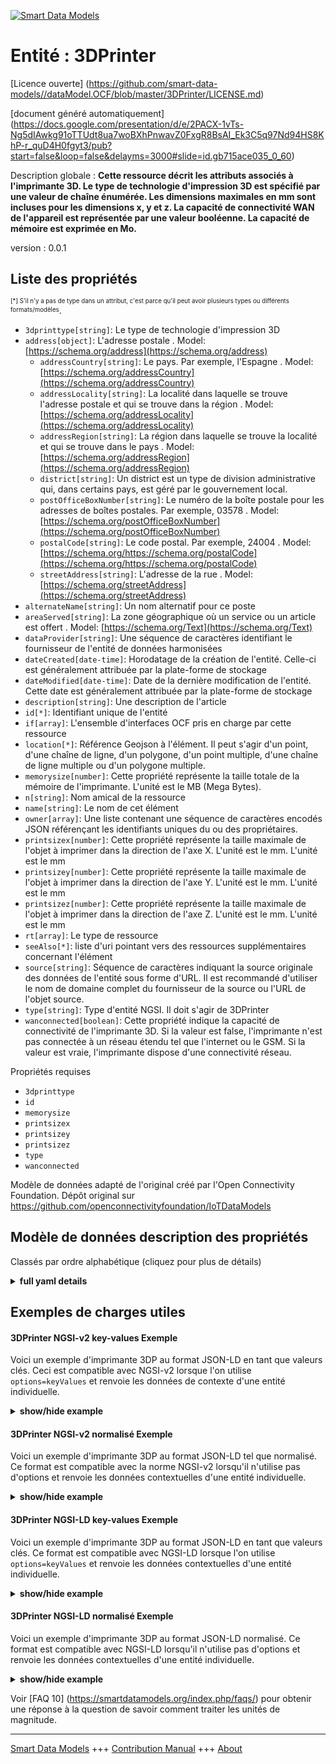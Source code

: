 <!-- 10-Header -->  
[![Smart Data Models](https://smartdatamodels.org/wp-content/uploads/2022/01/SmartDataModels_logo.png "Logo")](https://smartdatamodels.org)  
Entité : 3DPrinter  
==================<!-- /10-Header -->  
<!-- 15-License -->  
[Licence ouverte] (https://github.com/smart-data-models//dataModel.OCF/blob/master/3DPrinter/LICENSE.md)  
[document généré automatiquement] (https://docs.google.com/presentation/d/e/2PACX-1vTs-Ng5dIAwkg91oTTUdt8ua7woBXhPnwavZ0FxgR8BsAI_Ek3C5q97Nd94HS8KhP-r_quD4H0fgyt3/pub?start=false&loop=false&delayms=3000#slide=id.gb715ace035_0_60)  
<!-- /15-License -->  
<!-- 20-Description -->  
Description globale : **Cette ressource décrit les attributs associés à l'imprimante 3D. Le type de technologie d'impression 3D est spécifié par une valeur de chaîne énumérée. Les dimensions maximales en mm sont incluses pour les dimensions x, y et z. La capacité de connectivité WAN de l'appareil est représentée par une valeur booléenne. La capacité de mémoire est exprimée en Mo.**  
version : 0.0.1  
<!-- /20-Description -->  
<!-- 30-PropertiesList -->  

## Liste des propriétés  

<sup><sub>[*] S'il n'y a pas de type dans un attribut, c'est parce qu'il peut avoir plusieurs types ou différents formats/modèles</sub></sup>.  
- `3dprinttype[string]`: Le type de technologie d'impression 3D  - `address[object]`: L'adresse postale  . Model: [https://schema.org/address](https://schema.org/address)	- `addressCountry[string]`: Le pays. Par exemple, l'Espagne  . Model: [https://schema.org/addressCountry](https://schema.org/addressCountry)  
	- `addressLocality[string]`: La localité dans laquelle se trouve l'adresse postale et qui se trouve dans la région  . Model: [https://schema.org/addressLocality](https://schema.org/addressLocality)  
	- `addressRegion[string]`: La région dans laquelle se trouve la localité et qui se trouve dans le pays  . Model: [https://schema.org/addressRegion](https://schema.org/addressRegion)  
	- `district[string]`: Un district est un type de division administrative qui, dans certains pays, est géré par le gouvernement local.    
	- `postOfficeBoxNumber[string]`: Le numéro de la boîte postale pour les adresses de boîtes postales. Par exemple, 03578  . Model: [https://schema.org/postOfficeBoxNumber](https://schema.org/postOfficeBoxNumber)  
	- `postalCode[string]`: Le code postal. Par exemple, 24004  . Model: [https://schema.org/https://schema.org/postalCode](https://schema.org/https://schema.org/postalCode)  
	- `streetAddress[string]`: L'adresse de la rue  . Model: [https://schema.org/streetAddress](https://schema.org/streetAddress)  
- `alternateName[string]`: Un nom alternatif pour ce poste  - `areaServed[string]`: La zone géographique où un service ou un article est offert  . Model: [https://schema.org/Text](https://schema.org/Text)- `dataProvider[string]`: Une séquence de caractères identifiant le fournisseur de l'entité de données harmonisées  - `dateCreated[date-time]`: Horodatage de la création de l'entité. Celle-ci est généralement attribuée par la plate-forme de stockage  - `dateModified[date-time]`: Date de la dernière modification de l'entité. Cette date est généralement attribuée par la plate-forme de stockage  - `description[string]`: Une description de l'article  - `id[*]`: Identifiant unique de l'entité  - `if[array]`: L'ensemble d'interfaces OCF pris en charge par cette ressource  - `location[*]`: Référence Geojson à l'élément. Il peut s'agir d'un point, d'une chaîne de ligne, d'un polygone, d'un point multiple, d'une chaîne de ligne multiple ou d'un polygone multiple.  - `memorysize[number]`: Cette propriété représente la taille totale de la mémoire de l'imprimante. L'unité est le MB (Mega Bytes).  - `n[string]`: Nom amical de la ressource  - `name[string]`: Le nom de cet élément  - `owner[array]`: Une liste contenant une séquence de caractères encodés JSON référençant les identifiants uniques du ou des propriétaires.  - `printsizex[number]`: Cette propriété représente la taille maximale de l'objet à imprimer dans la direction de l'axe X. L'unité est le mm. L'unité est le mm  - `printsizey[number]`: Cette propriété représente la taille maximale de l'objet à imprimer dans la direction de l'axe Y. L'unité est le mm. L'unité est le mm  - `printsizez[number]`: Cette propriété représente la taille maximale de l'objet à imprimer dans la direction de l'axe Z. L'unité est le mm. L'unité est le mm  - `rt[array]`: Le type de ressource  - `seeAlso[*]`: liste d'uri pointant vers des ressources supplémentaires concernant l'élément  - `source[string]`: Séquence de caractères indiquant la source originale des données de l'entité sous forme d'URL. Il est recommandé d'utiliser le nom de domaine complet du fournisseur de la source ou l'URL de l'objet source.  - `type[string]`: Type d'entité NGSI. Il doit s'agir de 3DPrinter  - `wanconnected[boolean]`: Cette propriété indique la capacité de connectivité de l'imprimante 3D. Si la valeur est false, l'imprimante n'est pas connectée à un réseau étendu tel que l'internet ou le GSM. Si la valeur est vraie, l'imprimante dispose d'une connectivité réseau.  <!-- /30-PropertiesList -->  
<!-- 35-RequiredProperties -->  
Propriétés requises  
- `3dprinttype`  - `id`  - `memorysize`  - `printsizex`  - `printsizey`  - `printsizez`  - `type`  - `wanconnected`  <!-- /35-RequiredProperties -->  
<!-- 40-RequiredProperties -->  
Modèle de données adapté de l'original créé par l'Open Connectivity Foundation. Dépôt original sur https://github.com/openconnectivityfoundation/IoTDataModels  
<!-- /40-RequiredProperties -->  
<!-- 50-DataModelHeader -->  
## Modèle de données description des propriétés  
Classés par ordre alphabétique (cliquez pour plus de détails)  
<!-- /50-DataModelHeader -->  
<!-- 60-ModelYaml -->  
<details><summary><strong>full yaml details</strong></summary>    
```yaml  
3DPrinter:    
  description: 'This Resource describes the attributes associated with 3D Printer. The type of 3D printing technology is specified by an enumerated string value. The maximum sizes in mm are included for the x, y, and z dimensions. A designation of whether the device is capable of WAN connectivity is represented in a boolean. The memory capacity is captured in MB.'    
  properties:    
    3dprinttype:    
      description: The type of 3D printing technology    
      enum:    
        - Fused Filament Fabrication    
        - Fused Deposition Modeling    
        - Digital Light Processing    
        - Powder Bed & inkjet head 3D Printing    
        - Photopolymer Jetting Technology    
        - Laminated Object Manufacturing    
        - Stereolithography Apparatus    
        - Selective Laser Sintering    
        - Unknown    
      readOnly: true    
      type: string    
      x-ngsi:    
        type: Property    
    address:    
      description: The mailing address    
      properties:    
        addressCountry:    
          description: 'The country. For example, Spain'    
          type: string    
          x-ngsi:    
            model: https://schema.org/addressCountry    
            type: Property    
        addressLocality:    
          description: 'The locality in which the street address is, and which is in the region'    
          type: string    
          x-ngsi:    
            model: https://schema.org/addressLocality    
            type: Property    
        addressRegion:    
          description: 'The region in which the locality is, and which is in the country'    
          type: string    
          x-ngsi:    
            model: https://schema.org/addressRegion    
            type: Property    
        district:    
          description: 'A district is a type of administrative division that, in some countries, is managed by the local government'    
          type: string    
          x-ngsi:    
            type: Property    
        postOfficeBoxNumber:    
          description: 'The post office box number for PO box addresses. For example, 03578'    
          type: string    
          x-ngsi:    
            model: https://schema.org/postOfficeBoxNumber    
            type: Property    
        postalCode:    
          description: 'The postal code. For example, 24004'    
          type: string    
          x-ngsi:    
            model: https://schema.org/https://schema.org/postalCode    
            type: Property    
        streetAddress:    
          description: The street address    
          type: string    
          x-ngsi:    
            model: https://schema.org/streetAddress    
            type: Property    
        streetNr:    
          description: Number identifying a specific property on a public street    
          type: string    
          x-ngsi:    
            type: Property    
      type: object    
      x-ngsi:    
        model: https://schema.org/address    
        type: Property    
    alternateName:    
      description: An alternative name for this item    
      type: string    
      x-ngsi:    
        type: Property    
    areaServed:    
      description: The geographic area where a service or offered item is provided    
      type: string    
      x-ngsi:    
        model: https://schema.org/Text    
        type: Property    
    dataProvider:    
      description: A sequence of characters identifying the provider of the harmonised data entity    
      type: string    
      x-ngsi:    
        type: Property    
    dateCreated:    
      description: Entity creation timestamp. This will usually be allocated by the storage platform    
      format: date-time    
      type: string    
      x-ngsi:    
        type: Property    
    dateModified:    
      description: Timestamp of the last modification of the entity. This will usually be allocated by the storage platform    
      format: date-time    
      type: string    
      x-ngsi:    
        type: Property    
    description:    
      description: A description of this item    
      type: string    
      x-ngsi:    
        type: Property    
    id:    
      anyOf:    
        - description: Identifier format of any NGSI entity    
          maxLength: 256    
          minLength: 1    
          pattern: ^[\w\-\.\{\}\$\+\*\[\]`|~^@!,:\\]+$    
          type: string    
          x-ngsi:    
            type: Property    
        - description: Identifier format of any NGSI entity    
          format: uri    
          type: string    
          x-ngsi:    
            type: Property    
      description: Unique identifier of the entity    
      x-ngsi:    
        type: Property    
    if:    
      description: The OCF Interface set supported by this Resource    
      items:    
        enum:    
          - oic.if.r    
          - oic.if.baseline    
        type: string    
      minItems: 2    
      readOnly: true    
      type: array    
      uniqueItems: true    
      x-ngsi:    
        type: Property    
    location:    
      description: 'Geojson reference to the item. It can be Point, LineString, Polygon, MultiPoint, MultiLineString or MultiPolygon'    
      oneOf:    
        - description: Geojson reference to the item. Point    
          properties:    
            bbox:    
              items:    
                type: number    
              minItems: 4    
              type: array    
            coordinates:    
              items:    
                type: number    
              minItems: 2    
              type: array    
            type:    
              enum:    
                - Point    
              type: string    
          required:    
            - type    
            - coordinates    
          title: GeoJSON Point    
          type: object    
          x-ngsi:    
            type: GeoProperty    
        - description: Geojson reference to the item. LineString    
          properties:    
            bbox:    
              items:    
                type: number    
              minItems: 4    
              type: array    
            coordinates:    
              items:    
                items:    
                  type: number    
                minItems: 2    
                type: array    
              minItems: 2    
              type: array    
            type:    
              enum:    
                - LineString    
              type: string    
          required:    
            - type    
            - coordinates    
          title: GeoJSON LineString    
          type: object    
          x-ngsi:    
            type: GeoProperty    
        - description: Geojson reference to the item. Polygon    
          properties:    
            bbox:    
              items:    
                type: number    
              minItems: 4    
              type: array    
            coordinates:    
              items:    
                items:    
                  items:    
                    type: number    
                  minItems: 2    
                  type: array    
                minItems: 4    
                type: array    
              type: array    
            type:    
              enum:    
                - Polygon    
              type: string    
          required:    
            - type    
            - coordinates    
          title: GeoJSON Polygon    
          type: object    
          x-ngsi:    
            type: GeoProperty    
        - description: Geojson reference to the item. MultiPoint    
          properties:    
            bbox:    
              items:    
                type: number    
              minItems: 4    
              type: array    
            coordinates:    
              items:    
                items:    
                  type: number    
                minItems: 2    
                type: array    
              type: array    
            type:    
              enum:    
                - MultiPoint    
              type: string    
          required:    
            - type    
            - coordinates    
          title: GeoJSON MultiPoint    
          type: object    
          x-ngsi:    
            type: GeoProperty    
        - description: Geojson reference to the item. MultiLineString    
          properties:    
            bbox:    
              items:    
                type: number    
              minItems: 4    
              type: array    
            coordinates:    
              items:    
                items:    
                  items:    
                    type: number    
                  minItems: 2    
                  type: array    
                minItems: 2    
                type: array    
              type: array    
            type:    
              enum:    
                - MultiLineString    
              type: string    
          required:    
            - type    
            - coordinates    
          title: GeoJSON MultiLineString    
          type: object    
          x-ngsi:    
            type: GeoProperty    
        - description: Geojson reference to the item. MultiLineString    
          properties:    
            bbox:    
              items:    
                type: number    
              minItems: 4    
              type: array    
            coordinates:    
              items:    
                items:    
                  items:    
                    items:    
                      type: number    
                    minItems: 2    
                    type: array    
                  minItems: 4    
                  type: array    
                type: array    
              type: array    
            type:    
              enum:    
                - MultiPolygon    
              type: string    
          required:    
            - type    
            - coordinates    
          title: GeoJSON MultiPolygon    
          type: object    
          x-ngsi:    
            type: GeoProperty    
      x-ngsi:    
        type: GeoProperty    
    memorysize:    
      description: This Property represents the total memory size of the printer. The unit is MB(Mega Bytes)    
      readOnly: true    
      type: number    
      x-ngsi:    
        type: Property    
    n:    
      description: Friendly name of the Resource    
      maxLength: 64    
      readOnly: true    
      type: string    
      x-ngsi:    
        type: Property    
    name:    
      description: The name of this item    
      type: string    
      x-ngsi:    
        type: Property    
    owner:    
      description: A List containing a JSON encoded sequence of characters referencing the unique Ids of the owner(s)    
      items:    
        anyOf:    
          - description: Identifier format of any NGSI entity    
            maxLength: 256    
            minLength: 1    
            pattern: ^[\w\-\.\{\}\$\+\*\[\]`|~^@!,:\\]+$    
            type: string    
            x-ngsi:    
              type: Property    
          - description: Identifier format of any NGSI entity    
            format: uri    
            type: string    
            x-ngsi:    
              type: Property    
        description: Unique identifier of the entity    
        x-ngsi:    
          type: Property    
      type: array    
      x-ngsi:    
        type: Property    
    printsizex:    
      description: This Property represents the maximum size of printing object in the direction of X-axis. The unit is mm    
      readOnly: true    
      type: number    
      x-ngsi:    
        type: Property    
    printsizey:    
      description: This Property represents the maximum size of printing object in the direction of Y-axis. The unit is mm    
      readOnly: true    
      type: number    
      x-ngsi:    
        type: Property    
    printsizez:    
      description: This Property represents the maximum size of printing object in the direction of Z-axis. The unit is mm    
      readOnly: true    
      type: number    
      x-ngsi:    
        type: Property    
    rt:    
      description: The Resource Type    
      items:    
        enum:    
          - oic.r.printer.3d    
        maxLength: 64    
        type: string    
      minItems: 1    
      readOnly: true    
      type: array    
      uniqueItems: true    
      x-ngsi:    
        type: Property    
    seeAlso:    
      description: list of uri pointing to additional resources about the item    
      oneOf:    
        - items:    
            format: uri    
            type: string    
          minItems: 1    
          type: array    
        - format: uri    
          type: string    
      x-ngsi:    
        type: Property    
    source:    
      description: 'A sequence of characters giving the original source of the entity data as a URL. Recommended to be the fully qualified domain name of the source provider, or the URL to the source object'    
      type: string    
      x-ngsi:    
        type: Property    
    type:    
      description: NGSI entity type. It has to be 3DPrinter    
      enum:    
        - 3DPrinter    
      type: string    
      x-ngsi:    
        type: Property    
    wanconnected:    
      description: 'This Property indicates the connectivity capability of the 3D printer. If the value is false, the printer does not have network facility to Wide Area Network such as internet and GSM. If the value is true, the printer has network connectivity'    
      readOnly: true    
      type: boolean    
      x-ngsi:    
        type: Property    
  required:    
    - 3dprinttype    
    - printsizex    
    - printsizey    
    - printsizez    
    - wanconnected    
    - memorysize    
    - id    
    - type    
  type: object    
  x-derived-from: https://raw.githubusercontent.com/openconnectivityfoundation/IoTDataModels/master/3DPrinterResURI.swagger.json    
  x-disclaimer: 'Redistribution and use in source and binary forms, with or without modification, are permitted  provided that the license conditions are met. Copyleft (c) 2022 Contributors to Smart Data Models Program'    
  x-license-url: https://github.com/smart-data-models/dataModel.OCF/blob/master/3DPrinter/LICENSE.md    
  x-model-schema: https://smart-data-models.github.io/dataModel.OCF/3DPrinter/schema.json    
  x-model-tags: OCF    
  x-version: 0.0.1    
```  
</details>    
<!-- /60-ModelYaml -->  
<!-- 70-MiddleNotes -->  
<!-- /70-MiddleNotes -->  
<!-- 80-Examples -->  
## Exemples de charges utiles  
#### 3DPrinter NGSI-v2 key-values Exemple  
Voici un exemple d'imprimante 3DP au format JSON-LD en tant que valeurs clés. Ceci est compatible avec NGSI-v2 lorsque l'on utilise `options=keyValues` et renvoie les données de contexte d'une entité individuelle.  
<details><summary><strong>show/hide example</strong></summary>    
```json  
{  
  "id": "urn:ngsi-ld:3DPrinter:id:YUSH:12422704",  
  "dateCreated": "1982-12-22T16:51:18Z",  
  "dateModified": "2016-04-19T02:35:28Z",  
  "source": "Size purpose hit American color minute. Improve send public crime long bag. Design benefit our evening her expect seek. Process catch up hear source work this.",  
  "name": "Wall relate upon decision official. Return per system sound society current. Environment bar hope.",  
  "alternateName": "Range though no ground study store.",  
  "description": "Party prevent sort. Population simply keep run line. Ground about wish raise.",  
  "dataProvider": "Stage environment effort expect. It company history place really. Result Mr data those on organization. Affect save factor up cause.",  
  "owner": [  
    "urn:ngsi-ld:3DPrinter:items:BJQF:44557977",  
    "urn:ngsi-ld:3DPrinter:items:UJGY:74455021"  
  ],  
  "seeAlso": [  
    "urn:ngsi-ld:3DPrinter:items:INTV:14103670",  
    "urn:ngsi-ld:3DPrinter:items:HVOD:77311767"  
  ],  
  "location": {  
    "type": "Point",  
    "coordinates": [  
      -88.6783455,  
      -161.926308  
    ]  
  },  
  "address": {  
    "streetAddress": "Their soldier next full together. Us word national pretty war common. Either herself event either career.",  
    "addressLocality": "Letter imagine box watch nation value. Along start put pattern try. Per smile however media money resource gun.",  
    "addressRegion": "Clearly generation light quite less.",  
    "addressCountry": "Pretty popular plant attention. Start physical phone measure your eye. High instead book yourself.",  
    "postalCode": "Law close sound along card. While tough evening fight ball radio whose.",  
    "postOfficeBoxNumber": "Leg charge people senior. Look foreign possible be. Case figure coach road sell on."  
  },  
  "areaServed": "Show near system coach particularly memory provide front. Already risk close plan value member. Son Mr only edge.",  
  "rt": [  
    "oic.r.printer.3d",  
    "oic.r.printer.3d"  
  ],  
  "printsizey": {  
    "type": "Property",  
    "value": 141.9  
  },  
  "memorysize": {  
    "type": "Property",  
    "value": 423.2  
  },  
  "3dprinttype": "Digital Light Processing",  
  "wanconnected": {  
    "type": "Property",  
    "value": true  
  },  
  "printsizex": {  
    "type": "Property",  
    "value": 638.7  
  },  
  "printsizez": {  
    "type": "Property",  
    "value": 659.8  
  },  
  "n": "Direction expert staff property. Wall score before increase.",  
  "if": [  
    "oic.if.r",  
    "oic.if.r"  
  ],  
  "type": "3DPrinter"  
}  
```  
</details>  
#### 3DPrinter NGSI-v2 normalisé Exemple  
Voici un exemple d'imprimante 3DP au format JSON-LD tel que normalisé. Ce format est compatible avec la norme NGSI-v2 lorsqu'il n'utilise pas d'options et renvoie les données contextuelles d'une entité individuelle.  
<details><summary><strong>show/hide example</strong></summary>    
```json  
{  
  "id": {  
    "type": "string",  
    "value": "urn:ngsi-ld:3DPrinter:id:YUSH:12422704"  
  },  
  "dateCreated": {  
    "format": "date-time",  
    "type": "string",  
    "value": "1982-12-22T16:51:18Z"  
  },  
  "dateModified": {  
    "format": "date-time",  
    "type": "string",  
    "value": "2016-04-19T02:35:28Z"  
  },  
  "source": {  
    "type": "string",  
    "value": "Size purpose hit American color minute. Improve send public crime long bag. Design benefit our evening her expect seek. Process catch up hear source work this."  
  },  
  "name": {  
    "type": "string",  
    "value": "Wall relate upon decision official. Return per system sound society current. Environment bar hope."  
  },  
  "alternateName": {  
    "type": "string",  
    "value": "Range though no ground study store."  
  },  
  "description": {  
    "type": "string",  
    "value": "Party prevent sort. Population simply keep run line. Ground about wish raise."  
  },  
  "dataProvider": {  
    "type": "string",  
    "value": "Stage environment effort expect. It company history place really. Result Mr data those on organization. Affect save factor up cause."  
  },  
  "owner": {  
    "type": "array",  
    "value": [  
      "urn:ngsi-ld:3DPrinter:items:BJQF:44557977",  
      "urn:ngsi-ld:3DPrinter:items:UJGY:74455021"  
    ]  
  },  
  "seeAlso": {  
    "type": "array",  
    "value": [  
      "urn:ngsi-ld:3DPrinter:items:INTV:14103670",  
      "urn:ngsi-ld:3DPrinter:items:HVOD:77311767"  
    ]  
  },  
  "location": {  
    "type": "object",  
    "value": {  
      "type": "Point",  
      "coordinates": [  
        -88.6783455,  
        -161.926308  
      ]  
    }  
  },  
  "address": {  
    "type": "object",  
    "value": {  
      "streetAddress": "Their soldier next full together. Us word national pretty war common. Either herself event either career.",  
      "addressLocality": "Letter imagine box watch nation value. Along start put pattern try. Per smile however media money resource gun.",  
      "addressRegion": "Clearly generation light quite less.",  
      "addressCountry": "Pretty popular plant attention. Start physical phone measure your eye. High instead book yourself.",  
      "postalCode": "Law close sound along card. While tough evening fight ball radio whose.",  
      "postOfficeBoxNumber": "Leg charge people senior. Look foreign possible be. Case figure coach road sell on."  
    }  
  },  
  "areaServed": {  
    "type": "string",  
    "value": "Show near system coach particularly memory provide front. Already risk close plan value member. Son Mr only edge."  
  },  
  "rt": {  
    "type": "array",  
    "value": [  
      "oic.r.printer.3d",  
      "oic.r.printer.3d"  
    ]  
  },  
  "printsizey": {  
    "type": "object",  
    "value": {  
      "type": "Property",  
      "value": 141.9  
    }  
  },  
  "memorysize": {  
    "type": "object",  
    "value": {  
      "type": "Property",  
      "value": 423.2  
    }  
  },  
  "3dprinttype": {  
    "type": "string",  
    "value": "Digital Light Processing"  
  },  
  "wanconnected": {  
    "type": "object",  
    "value": {  
      "type": "Property",  
      "value": true  
    }  
  },  
  "printsizex": {  
    "type": "object",  
    "value": {  
      "type": "Property",  
      "value": 638.7  
    }  
  },  
  "printsizez": {  
    "type": "object",  
    "value": {  
      "type": "Property",  
      "value": 659.8  
    }  
  },  
  "n": {  
    "type": "string",  
    "value": "Direction expert staff property. Wall score before increase."  
  },  
  "if": {  
    "type": "array",  
    "value": [  
      "oic.if.r",  
      "oic.if.r"  
    ]  
  },  
  "type": {  
    "type": "string",  
    "value": "3DPrinter"  
  }  
}  
```  
</details>  
#### 3DPrinter NGSI-LD key-values Exemple  
Voici un exemple d'imprimante 3DP au format JSON-LD en tant que valeurs clés. Ce format est compatible avec NGSI-LD lorsque l'on utilise `options=keyValues` et renvoie les données contextuelles d'une entité individuelle.  
<details><summary><strong>show/hide example</strong></summary>    
```json  
{  
    "id": "urn:ngsi-ld:3DPrinter:id:YUSH:12422704",  
    "dateCreated": "1982-12-22T16:51:18Z",  
    "dateModified": "2016-04-19T02:35:28Z",  
    "source": "Size purpose hit American color minute. Improve send public crime long bag. Design benefit our evening her expect seek. Process catch up hear source work this.",  
    "name": "Wall relate upon decision official. Return per system sound society current. Environment bar hope.",  
    "alternateName": "Range though no ground study store.",  
    "description": "Party prevent sort. Population simply keep run line. Ground about wish raise.",  
    "dataProvider": "Stage environment effort expect. It company history place really. Result Mr data those on organization. Affect save factor up cause.",  
    "owner": [  
        "urn:ngsi-ld:3DPrinter:items:BJQF:44557977",  
        "urn:ngsi-ld:3DPrinter:items:UJGY:74455021"  
    ],  
    "seeAlso": [  
        "urn:ngsi-ld:3DPrinter:items:INTV:14103670",  
        "urn:ngsi-ld:3DPrinter:items:HVOD:77311767"  
    ],  
    "location": {  
        "type": "Point",  
        "coordinates": [  
            -88.6783455,  
            -161.926308  
        ]  
    },  
    "address": {  
        "streetAddress": "Their soldier next full together. Us word national pretty war common. Either herself event either career.",  
        "addressLocality": "Letter imagine box watch nation value. Along start put pattern try. Per smile however media money resource gun.",  
        "addressRegion": "Clearly generation light quite less.",  
        "addressCountry": "Pretty popular plant attention. Start physical phone measure your eye. High instead book yourself.",  
        "postalCode": "Law close sound along card. While tough evening fight ball radio whose.",  
        "postOfficeBoxNumber": "Leg charge people senior. Look foreign possible be. Case figure coach road sell on."  
    },  
    "areaServed": "Show near system coach particularly memory provide front. Already risk close plan value member. Son Mr only edge.",  
    "rt": [  
        "oic.r.printer.3d",  
        "oic.r.printer.3d"  
    ],  
    "printsizey": {  
        "type": "Property",  
        "value": 141.9  
    },  
    "memorysize": {  
        "type": "Property",  
        "value": 423.2  
    },  
    "3dprinttype": "Digital Light Processing",  
    "wanconnected": {  
        "type": "Property",  
        "value": true  
    },  
    "printsizex": {  
        "type": "Property",  
        "value": 638.7  
    },  
    "printsizez": {  
        "type": "Property",  
        "value": 659.8  
    },  
    "n": "Direction expert staff property. Wall score before increase.",  
    "if": [  
        "oic.if.r",  
        "oic.if.r"  
    ],  
    "type": "3DPrinter",  
    "@context": [  
        "https://smartdatamodels.org/context.jsonld",  
        "https://raw.githubusercontent.com/smart-data-models/dataModel.OCF/master/context.jsonld"  
    ]  
}  
```  
</details>  
#### 3DPrinter NGSI-LD normalisé Exemple  
Voici un exemple d'imprimante 3DP au format JSON-LD normalisé. Ce format est compatible avec NGSI-LD lorsqu'il n'utilise pas d'options et renvoie les données contextuelles d'une entité individuelle.  
<details><summary><strong>show/hide example</strong></summary>    
```json  
{  
    "id": "urn:ngsi-ld:3DPrinter:id:OSAJ:25765068",  
    "dateCreated": {  
        "type": "Property",  
        "value": {  
            "@type": "DateTime",  
            "@value": "1988-01-28T14:13:40Z"  
        }  
    },  
    "dateModified": {  
        "type": "Property",  
        "value": {  
            "@type": "DateTime",  
            "@value": "2012-05-04T06:05:12Z"  
        }  
    },  
    "source": {  
        "type": "Property",  
        "value": "Score nearly wait."  
    },  
    "name": {  
        "type": "Property",  
        "value": "Day claim democratic standard sing general growth miss. Large for yard city behavior anyone. Pretty down too."  
    },  
    "alternateName": {  
        "type": "Property",  
        "value": "Water popular pretty head. Visit as although quickly away Congress sell rule. Language approach challenge of situation home prove. May gas civil word suddenly."  
    },  
    "description": {  
        "type": "Property",  
        "value": "Reach beautiful key article wish. Range age future suggest choose stop organization. Total claim why involve."  
    },  
    "dataProvider": {  
        "type": "Property",  
        "value": "Sort left must. First Mrs everybody eat thank it. Relationship source hear recent every drive."  
    },  
    "owner": {  
        "type": "Property",  
        "value": [  
            "urn:ngsi-ld:3DPrinter:items:KCRI:07432229",  
            "urn:ngsi-ld:3DPrinter:items:CIVT:12782306"  
        ]  
    },  
    "seeAlso": {  
        "type": "Property",  
        "value": [  
            "urn:ngsi-ld:3DPrinter:items:ANXI:44669183"  
        ]  
    },  
    "location": {  
        "type": "Property",  
        "value": {  
            "type": "Point",  
            "coordinates": [  
                20.7678465,  
                -50.604614  
            ]  
        }  
    },  
    "address": {  
        "type": "Property",  
        "value": {  
            "streetAddress": "Chair series join shoulder southern camera. These wear ever it leave create. Middle nice fish push property network.",  
            "addressLocality": "Meet industry experience fire. Let local civil public federal.",  
            "addressRegion": "Among hospital condition human focus reach customer. Subject shoulder plant computer worry meeting.",  
            "addressCountry": "Finally hot address establish drug else. Language in rate. Physical quickly note you. Rock both degree him consider gun number certain.",  
            "postalCode": "Population camera second identify cold single. Miss act seek heavy south company. Grow both relate. Its including she represent.",  
            "postOfficeBoxNumber": "Join task enough. College travel north. Region collection research opportunity agency condition court."  
        }  
    },  
    "areaServed": {  
        "type": "Property",  
        "value": "Station gun during instead energy politics. Health find expert. Civil land past mouth watch series kind."  
    },  
    "rt": {  
        "type": "Property",  
        "value": [  
            "oic.r.printer.3d"  
        ]  
    },  
    "printsizey": {  
        "type": "Property",  
        "value": 862.4  
    },  
    "memorysize": {  
        "type": "Property",  
        "value": 798.4  
    },  
    "3dprinttype": {  
        "type": "Property",  
        "value": "Digital Light Processing"  
    },  
    "wanconnected": {  
        "type": "Property",  
        "value": false  
    },  
    "printsizex": {  
        "type": "Property",  
        "value": 172.6  
    },  
    "printsizez": {  
        "type": "Property",  
        "value": 926.1  
    },  
    "n": {  
        "type": "Property",  
        "value": "Threat look change. Down company do wall since bank."  
    },  
    "if": {  
        "type": "Property",  
        "value": [  
            "oic.if.r",  
            "oic.if.r"  
        ]  
    },  
    "type": "3DPrinter",  
    "@context": [  
        "https://smartdatamodels.org/context.jsonld",  
        "https://raw.githubusercontent.com/smart-data-models/dataModel.OCF/master/context.jsonld"  
    ]  
}  
```  
</details><!-- /80-Examples -->  
<!-- 90-FooterNotes -->  
<!-- /90-FooterNotes -->  
<!-- 95-Units -->  
Voir [FAQ 10] (https://smartdatamodels.org/index.php/faqs/) pour obtenir une réponse à la question de savoir comment traiter les unités de magnitude.  
<!-- /95-Units -->  
<!-- 97-LastFooter -->  
---  
[Smart Data Models](https://smartdatamodels.org) +++ [Contribution Manual](https://bit.ly/contribution_manual) +++ [About](https://bit.ly/Introduction_SDM)<!-- /97-LastFooter -->  
